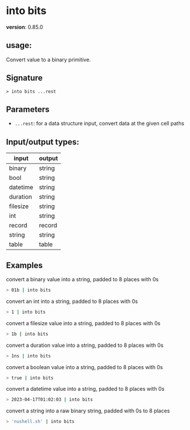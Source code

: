 # into bits

**version**: 0.85.0

## **usage**:

Convert value to a binary primitive.

## Signature

`> into bits ...rest`

## Parameters

- `...rest`: for a data structure input, convert data at the given cell paths

## Input/output types:

| input    | output |
| -------- | ------ |
| binary   | string |
| bool     | string |
| datetime | string |
| duration | string |
| filesize | string |
| int      | string |
| record   | record |
| string   | string |
| table    | table  |

## Examples

convert a binary value into a string, padded to 8 places with 0s

```bash
> 01b | into bits
```

convert an int into a string, padded to 8 places with 0s

```bash
> 1 | into bits
```

convert a filesize value into a string, padded to 8 places with 0s

```bash
> 1b | into bits
```

convert a duration value into a string, padded to 8 places with 0s

```bash
> 1ns | into bits
```

convert a boolean value into a string, padded to 8 places with 0s

```bash
> true | into bits
```

convert a datetime value into a string, padded to 8 places with 0s

```bash
> 2023-04-17T01:02:03 | into bits
```

convert a string into a raw binary string, padded with 0s to 8 places

```bash
> 'nushell.sh' | into bits
```
